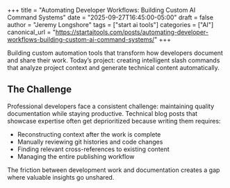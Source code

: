 +++
title = "Automating Developer Workflows: Building Custom AI Command Systems"
date = "2025-09-27T16:45:00-05:00"
draft = false
author = "Jeremy Longshore"
tags = ["start ai tools"]
categories = ["AI"]
canonical_url = "https://startaitools.com/posts/automating-developer-workflows-building-custom-ai-command-systems/"
+++

<p>Building custom automation tools that transform how developers document and share their work. Today’s project: creating intelligent slash commands that analyze project context and generate technical content automatically.</p>
<h2 id="the-challenge">The Challenge</h2>
<p>Professional developers face a consistent challenge: maintaining quality documentation while staying productive. Technical blog posts that showcase expertise often get deprioritized because writing them requires:</p>
<ul>
<li>Reconstructing context after the work is complete</li>
<li>Manually reviewing git histories and code changes</li>
<li>Finding relevant cross-references to existing content</li>
<li>Managing the entire publishing workflow</li>
</ul>
<p>The friction between development work and documentation creates a gap where valuable insights go unshared.</p>
